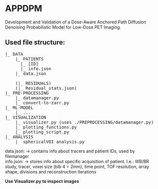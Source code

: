 # APPDPM
Development and Validation of a Dose-Aware Anchored Path Diffusion Denoising Probabilistic Model for Low-Dose PET
Imaging. 

## Used file structure:
<pre>
|_ DATA
    |_ PATIENTS
      |_ [ID]
      |_ info.json
    |_ data.json

    (|_ RESIDUALS)
    (|_ Residual_stats.json)
|_ PRE-PROCESSING
    |_ datamanager.py
    |_ convert-to-zarr.py
|_ ML-MODEL
    |_ ... 
|_ VISUALIZATION
    |_ visualizer.py (uses ./PREPROCESSING/datamanager.py)
    |_ plotting_functions.py
    |_ plotting_script.py
|_ ANALYSIS
    |_ sphericalVOI_analysis.py
</pre>

data.json: -> contains info about tracers and patient IDs, used by filemanager <br>
info.json: -> stores info about specific acquisition of patient. I.e.: WB/BR study, tracer, voxel size (blb 4 = 2mm), time point, TOF resolution, array shape, divisions and reconstruction iterations 

**Use Visualizer.py to inspect images**